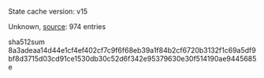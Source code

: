 State cache version: v15

Unknown, [source](https://dxvkcachehost.codepotatoes.de): 974 entries

sha512sum 8a3adeaa14d44e1cf4ef402cf7c9f6f68eb39a1f84b2cf6720b3132f1c69a5df9bf8d3715d03cd91ce1530db30c52d6f342e95379630e30f514190ae9445685e
